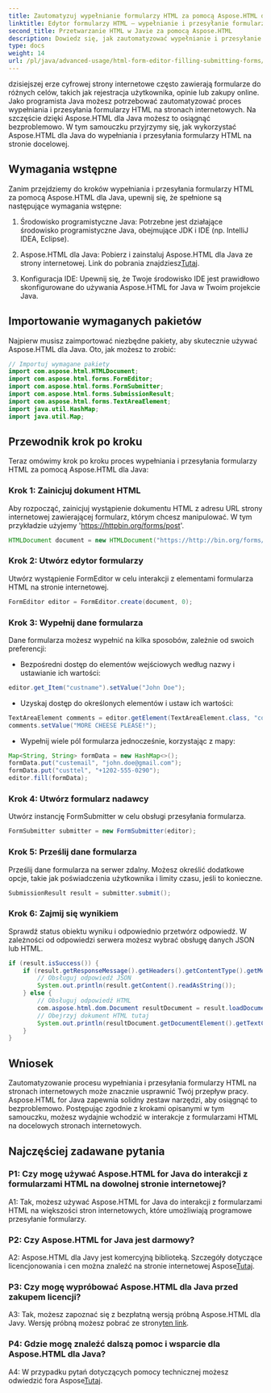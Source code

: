 ```yaml
---
title: Zautomatyzuj wypełnianie formularzy HTML za pomocą Aspose.HTML dla Java
linktitle: Edytor formularzy HTML — wypełnianie i przesyłanie formularzy
second_title: Przetwarzanie HTML w Javie za pomocą Aspose.HTML
description: Dowiedz się, jak zautomatyzować wypełnianie i przesyłanie formularzy HTML za pomocą Aspose.HTML dla Java. Uprość interakcję z siecią dzięki temu samouczkowi.
type: docs
weight: 14
url: /pl/java/advanced-usage/html-form-editor-filling-submitting-forms/
---
```

dzisiejszej erze cyfrowej strony internetowe często zawierają formularze do różnych celów, takich jak rejestracja użytkownika, opinie lub zakupy online. Jako programista Java możesz potrzebować zautomatyzować proces wypełniania i przesyłania formularzy HTML na stronach internetowych. Na szczęście dzięki Aspose.HTML dla Java możesz to osiągnąć bezproblemowo. W tym samouczku przyjrzymy się, jak wykorzystać Aspose.HTML dla Java do wypełniania i przesyłania formularzy HTML na stronie docelowej.

## Wymagania wstępne

Zanim przejdziemy do kroków wypełniania i przesyłania formularzy HTML za pomocą Aspose.HTML dla Java, upewnij się, że spełnione są następujące wymagania wstępne:

1. Środowisko programistyczne Java: Potrzebne jest działające środowisko programistyczne Java, obejmujące JDK i IDE (np. IntelliJ IDEA, Eclipse).

2.  Aspose.HTML dla Java: Pobierz i zainstaluj Aspose.HTML dla Java ze strony internetowej. Link do pobrania znajdziesz[Tutaj](https://releases.aspose.com/html/java/).

3. Konfiguracja IDE: Upewnij się, że Twoje środowisko IDE jest prawidłowo skonfigurowane do używania Aspose.HTML for Java w Twoim projekcie Java.

## Importowanie wymaganych pakietów

Najpierw musisz zaimportować niezbędne pakiety, aby skutecznie używać Aspose.HTML dla Java. Oto, jak możesz to zrobić:

```java
// Importuj wymagane pakiety
import com.aspose.html.HTMLDocument;
import com.aspose.html.forms.FormEditor;
import com.aspose.html.forms.FormSubmitter;
import com.aspose.html.forms.SubmissionResult;
import com.aspose.html.forms.TextAreaElement;
import java.util.HashMap;
import java.util.Map;
```

## Przewodnik krok po kroku

Teraz omówimy krok po kroku proces wypełniania i przesyłania formularzy HTML za pomocą Aspose.HTML dla Java:

### Krok 1: Zainicjuj dokument HTML

Aby rozpocząć, zainicjuj wystąpienie dokumentu HTML z adresu URL strony internetowej zawierającej formularz, którym chcesz manipulować. W tym przykładzie użyjemy 'https://httpbin.org/forms/post'.

```java
HTMLDocument document = new HTMLDocument("https://http://bin.org/forms/post");
```

### Krok 2: Utwórz edytor formularzy

Utwórz wystąpienie FormEditor w celu interakcji z elementami formularza HTML na stronie internetowej.

```java
FormEditor editor = FormEditor.create(document, 0);
```

### Krok 3: Wypełnij dane formularza

Dane formularza możesz wypełnić na kilka sposobów, zależnie od swoich preferencji:

- Bezpośredni dostęp do elementów wejściowych według nazwy i ustawianie ich wartości:

```java
editor.get_Item("custname").setValue("John Doe");
```

- Uzyskaj dostęp do określonych elementów i ustaw ich wartości:

```java
TextAreaElement comments = editor.getElement(TextAreaElement.class, "comments");
comments.setValue("MORE CHEESE PLEASE!");
```

- Wypełnij wiele pól formularza jednocześnie, korzystając z mapy:

```java
Map<String, String> formData = new HashMap<>();
formData.put("custemail", "john.doe@gmail.com");
formData.put("custtel", "+1202-555-0290");
editor.fill(formData);
```

### Krok 4: Utwórz formularz nadawcy

Utwórz instancję FormSubmitter w celu obsługi przesyłania formularza.

```java
FormSubmitter submitter = new FormSubmitter(editor);
```

### Krok 5: Prześlij dane formularza

Prześlij dane formularza na serwer zdalny. Możesz określić dodatkowe opcje, takie jak poświadczenia użytkownika i limity czasu, jeśli to konieczne.

```java
SubmissionResult result = submitter.submit();
```

### Krok 6: Zajmij się wynikiem

Sprawdź status obiektu wyniku i odpowiednio przetwórz odpowiedź. W zależności od odpowiedzi serwera możesz wybrać obsługę danych JSON lub HTML.

```java
if (result.isSuccess()) {
    if (result.getResponseMessage().getHeaders().getContentType().getMediaType().equals("application/json")) {
        // Obsługuj odpowiedź JSON
        System.out.println(result.getContent().readAsString());
    } else {
        // Obsługuj odpowiedź HTML
        com.aspose.html.dom.Document resultDocument = result.loadDocument();
        // Obejrzyj dokument HTML tutaj
        System.out.println(resultDocument.getDocumentElement().getTextContent());
    }
}
```

## Wniosek

Zautomatyzowanie procesu wypełniania i przesyłania formularzy HTML na stronach internetowych może znacznie usprawnić Twój przepływ pracy. Aspose.HTML for Java zapewnia solidny zestaw narzędzi, aby osiągnąć to bezproblemowo. Postępując zgodnie z krokami opisanymi w tym samouczku, możesz wydajnie wchodzić w interakcje z formularzami HTML na docelowych stronach internetowych.

## Najczęściej zadawane pytania

### P1: Czy mogę używać Aspose.HTML for Java do interakcji z formularzami HTML na dowolnej stronie internetowej?

A1: Tak, możesz używać Aspose.HTML for Java do interakcji z formularzami HTML na większości stron internetowych, które umożliwiają programowe przesyłanie formularzy.

### P2: Czy Aspose.HTML for Java jest darmowy?

 A2: Aspose.HTML dla Javy jest komercyjną biblioteką. Szczegóły dotyczące licencjonowania i cen można znaleźć na stronie internetowej Aspose[Tutaj](https://purchase.aspose.com/buy).

### P3: Czy mogę wypróbować Aspose.HTML dla Java przed zakupem licencji?

 A3: Tak, możesz zapoznać się z bezpłatną wersją próbną Aspose.HTML dla Javy. Wersję próbną możesz pobrać ze strony[ten link](https://releases.aspose.com/).

### P4: Gdzie mogę znaleźć dalszą pomoc i wsparcie dla Aspose.HTML dla Java?

 A4: W przypadku pytań dotyczących pomocy technicznej możesz odwiedzić fora Aspose[Tutaj](https://forum.aspose.com/).